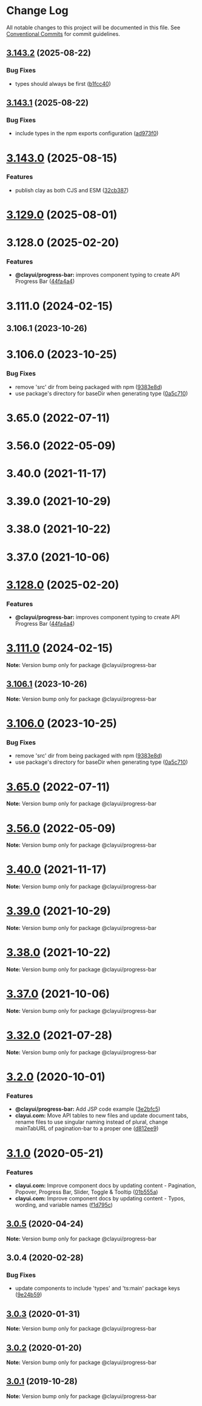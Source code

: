 # Change Log

All notable changes to this project will be documented in this file.
See [Conventional Commits](https://conventionalcommits.org) for commit guidelines.

## [3.143.2](https://github.com/liferay/clay/compare/v3.143.1...v3.143.2) (2025-08-22)

### Bug Fixes

-   types should always be first ([b1fcc40](https://github.com/liferay/clay/commit/b1fcc40a68d9a6bd2d285820baea4b17d1045ab6))

## [3.143.1](https://github.com/liferay/clay/compare/v3.143.0...v3.143.1) (2025-08-22)

### Bug Fixes

-   include types in the npm exports configuration ([ad973f0](https://github.com/liferay/clay/commit/ad973f0faea57569480d802096a689889ac036c9))

# [3.143.0](https://github.com/liferay/clay/compare/v3.141.1...v3.143.0) (2025-08-15)

### Features

-   publish clay as both CJS and ESM ([32cb387](https://github.com/liferay/clay/commit/32cb3872e825d937d2807637efdee62ff7977d7c))

# [3.129.0](https://github.com/liferay/clay/compare/@clayui/progress-bar@3.2.0...@clayui/progress-bar@3.129.0) (2025-08-01)

# 3.128.0 (2025-02-20)

### Features

-   **@clayui/progress-bar:** improves component typing to create API Progress Bar ([44fa4a4](https://github.com/liferay/clay/commit/44fa4a410d222c9c6450c49344b9f063a648eec1))

# 3.111.0 (2024-02-15)

## 3.106.1 (2023-10-26)

# 3.106.0 (2023-10-25)

### Bug Fixes

-   remove 'src' dir from being packaged with npm ([9383e8d](https://github.com/liferay/clay/commit/9383e8d8abb25ca3396e7c6e4dfa53bbc72691c5))
-   use package's directory for baseDir when generating type ([0a5c710](https://github.com/liferay/clay/commit/0a5c710092f36243bc8d5487f70e831295715072))

# 3.65.0 (2022-07-11)

# 3.56.0 (2022-05-09)

# 3.40.0 (2021-11-17)

# 3.39.0 (2021-10-29)

# 3.38.0 (2021-10-22)

# 3.37.0 (2021-10-06)

# [3.128.0](https://github.com/liferay/clay/compare/v3.127.0...v3.128.0) (2025-02-20)

### Features

-   **@clayui/progress-bar:** improves component typing to create API Progress Bar ([44fa4a4](https://github.com/liferay/clay/commit/44fa4a410d222c9c6450c49344b9f063a648eec1))

# [3.111.0](https://github.com/liferay/clay/compare/v3.110.0...v3.111.0) (2024-02-15)

**Note:** Version bump only for package @clayui/progress-bar

## [3.106.1](https://github.com/liferay/clay/compare/v3.106.0...v3.106.1) (2023-10-26)

**Note:** Version bump only for package @clayui/progress-bar

# [3.106.0](https://github.com/liferay/clay/compare/v3.105.0...v3.106.0) (2023-10-25)

### Bug Fixes

-   remove 'src' dir from being packaged with npm ([9383e8d](https://github.com/liferay/clay/commit/9383e8d8abb25ca3396e7c6e4dfa53bbc72691c5))
-   use package's directory for baseDir when generating type ([0a5c710](https://github.com/liferay/clay/commit/0a5c710092f36243bc8d5487f70e831295715072))

# [3.65.0](https://github.com/liferay/clay/compare/v3.64.0...v3.65.0) (2022-07-11)

**Note:** Version bump only for package @clayui/progress-bar

# [3.56.0](https://github.com/liferay/clay/compare/v3.55.0...v3.56.0) (2022-05-09)

**Note:** Version bump only for package @clayui/progress-bar

# [3.40.0](https://github.com/liferay/clay/compare/v3.39.0...v3.40.0) (2021-11-17)

**Note:** Version bump only for package @clayui/progress-bar

# [3.39.0](https://github.com/liferay/clay/compare/v3.38.0...v3.39.0) (2021-10-29)

**Note:** Version bump only for package @clayui/progress-bar

# [3.38.0](https://github.com/liferay/clay/compare/v3.37.0...v3.38.0) (2021-10-22)

**Note:** Version bump only for package @clayui/progress-bar

# [3.37.0](https://github.com/liferay/clay/compare/v3.36.0...v3.37.0) (2021-10-06)

**Note:** Version bump only for package @clayui/progress-bar

# [3.32.0](https://github.com/liferay/clay/compare/v3.31.0...v3.32.0) (2021-07-28)

**Note:** Version bump only for package @clayui/progress-bar

# [3.2.0](https://github.com/liferay/clay/compare/@clayui/progress-bar@3.1.0...@clayui/progress-bar@3.2.0) (2020-10-01)

### Features

-   **@clayui/progress-bar:** Add JSP code example ([3e2bfc5](https://github.com/liferay/clay/commit/3e2bfc5))
-   **clayui.com:** Move API tables to new files and update document tabs, rename files to use singular naming instead of plural, change mainTabURL of pagination-bar to a proper one ([d812ee9](https://github.com/liferay/clay/commit/d812ee9))

# [3.1.0](https://github.com/liferay/clay/compare/@clayui/progress-bar@3.0.5...@clayui/progress-bar@3.1.0) (2020-05-21)

### Features

-   **clayui.com:** Improve component docs by updating content - Pagination, Popover, Progress Bar, Slider, Toggle & Tooltip ([01b555a](https://github.com/liferay/clay/commit/01b555a))
-   **clayui.com:** Improve component docs by updating content - Typos, wording, and variable names ([f1d795c](https://github.com/liferay/clay/commit/f1d795c))

## [3.0.5](https://github.com/liferay/clay/compare/@clayui/progress-bar@3.0.4...@clayui/progress-bar@3.0.5) (2020-04-24)

**Note:** Version bump only for package @clayui/progress-bar

## 3.0.4 (2020-02-28)

### Bug Fixes

-   update components to include 'types' and 'ts:main' package keys ([9e24b59](https://github.com/liferay/clay/commit/9e24b59))

## [3.0.3](https://github.com/liferay/clay/tree/master/packages/clay-progress-bar/compare/@clayui/progress-bar@3.0.1...@clayui/progress-bar@3.0.3) (2020-01-31)

**Note:** Version bump only for package @clayui/progress-bar

## [3.0.2](https://github.com/liferay/clay/tree/master/packages/clay-progress-bar/compare/@clayui/progress-bar@3.0.1...@clayui/progress-bar@3.0.2) (2020-01-20)

**Note:** Version bump only for package @clayui/progress-bar

## [3.0.1](https://github.com/liferay/clay/tree/master/packages/clay-progress-bar/compare/@clayui/progress-bar@3.0.0...@clayui/progress-bar@3.0.1) (2019-10-28)

**Note:** Version bump only for package @clayui/progress-bar
